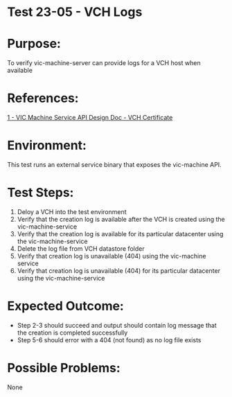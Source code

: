 Test 23-05 - VCH Logs
=======

# Purpose:
To verify vic-machine-server can provide logs for a VCH host when available

# References:
[1 - VIC Machine Service API Design Doc - VCH Certificate](../../../doc/design/vic-machine/service.md)

# Environment:
This test runs an external service binary that exposes the vic-machine API.

# Test Steps:
1. Deloy a VCH into the test environment
2. Verify that the creation log is available after the VCH is created using the vic-machine-service
3. Verify that the creation log is available for its particular datacenter using the vic-machine-service
4. Delete the log file from VCH datastore folder
5. Verify that creation log is unavailable (404) using the vic-machine service
6. Verify that creation log is unavailable (404) for its particular datacenter using the vic-machine-service

# Expected Outcome:
* Step 2-3 should succeed and output should contain log message that the creation is completed successfully
* Step 5-6 should error with a 404 (not found) as no log file exists

# Possible Problems:
None
